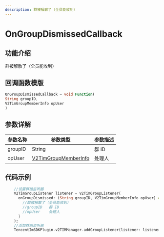 ```yaml
---
description: 群被解散了（全员能收到）
---
```


# OnGroupDismissedCallback

## 功能介绍

群被解散了（全员能收到）

## 回调函数模版

```dart
OnGroupDismissedCallback = void Function(
String groupID,
V2TimGroupMemberInfo opUser
)
```

## 参数详解

| 参数名称    | 参数类型                                                                   | 参数描述 |
| ------- | ---------------------------------------------------------------------- | ---- |
| groupID | String                                                                 | 群 ID |
| opUser  | [V2TimGroupMemberInfo](../guan-jian-lei/group/v2timgroupmemberinfo.md) | 处理人  |

## 代码示例

```dart
    //设置群组监听器
    V2TimGroupListener listener = V2TimGroupListener(
      onGroupDismissed: (String groupID, V2TimGroupMemberInfo opUser) async {
        //群被解散了（全员能收到）
        //groupID	群 ID
        //opUser	处理人
      }
    );
    //添加群组监听器
    TencentImSDKPlugin.v2TIMManager.addGroupListener(listener: listener);
```

